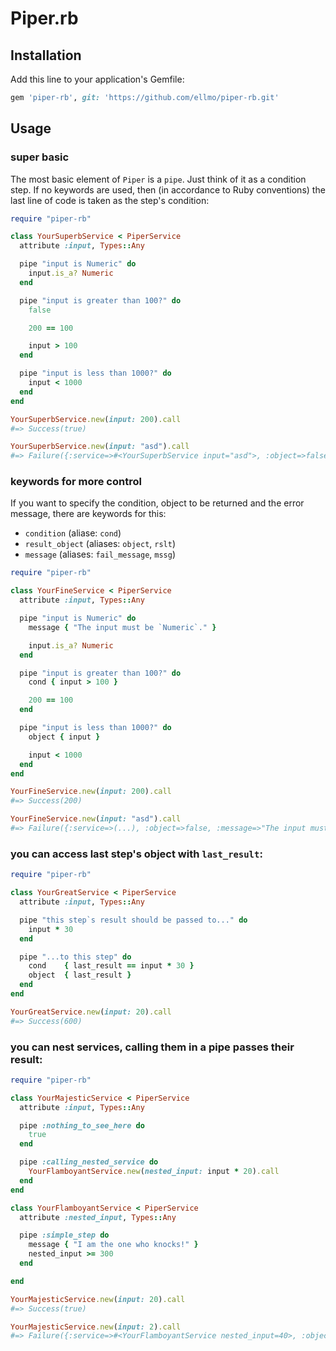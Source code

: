 # Piper.rb

## Installation

Add this line to your application's Gemfile:

```ruby
gem 'piper-rb', git: 'https://github.com/ellmo/piper-rb.git'
```

## Usage

### super basic

The most basic element of `Piper` is a `pipe`.
Just think of it as a condition step. If no keywords are used, then (in accordance to Ruby
conventions) the last line of code is taken as the step's condition:

```ruby
require "piper-rb"

class YourSuperbService < PiperService
  attribute :input, Types::Any

  pipe "input is Numeric" do
    input.is_a? Numeric
  end

  pipe "input is greater than 100?" do
    false

    200 == 100

    input > 100
  end

  pipe "input is less than 1000?" do
    input < 1000
  end
end

YourSuperbService.new(input: 200).call
#=> Success(true)

YourSuperbService.new(input: "asd").call
#=> Failure({:service=>#<YourSuperbService input="asd">, :object=>false, :message=>nil})

```

### keywords for more control

If you want to specify the condition, object to be returned and the error message, there are
keywords for this:

* `condition` (aliase: `cond`)
* `result_object` (aliases: `object`, `rslt`)
* `message` (aliases: `fail_message`, `mssg`)


```ruby
require "piper-rb"

class YourFineService < PiperService
  attribute :input, Types::Any

  pipe "input is Numeric" do
    message { "The input must be `Numeric`." }

    input.is_a? Numeric
  end

  pipe "input is greater than 100?" do
    cond { input > 100 }

    200 == 100
  end

  pipe "input is less than 1000?" do
    object { input }

    input < 1000
  end
end

YourFineService.new(input: 200).call
#=> Success(200)

YourFineService.new(input: "asd").call
#=> Failure({:service=>(...), :object=>false, :message=>"The input must be `Numeric`."})

```

### you can access last step's object with `last_result`:

```ruby
require "piper-rb"

class YourGreatService < PiperService
  attribute :input, Types::Any

  pipe "this step`s result should be passed to..." do
    input * 30
  end

  pipe "...to this step" do
    cond    { last_result == input * 30 }
    object  { last_result }
  end
end

YourGreatService.new(input: 20).call
#=> Success(600)
```

### you can nest services, calling them in a pipe passes their result:

```ruby
require "piper-rb"

class YourMajesticService < PiperService
  attribute :input, Types::Any

  pipe :nothing_to_see_here do
    true
  end

  pipe :calling_nested_service do
    YourFlamboyantService.new(nested_input: input * 20).call
  end
end

class YourFlamboyantService < PiperService
  attribute :nested_input, Types::Any

  pipe :simple_step do
    message { "I am the one who knocks!" }
    nested_input >= 300
  end

end

YourMajesticService.new(input: 20).call
#=> Success(true)

YourMajesticService.new(input: 2).call
#=> Failure({:service=>#<YourFlamboyantService nested_input=40>, :object=>false, :message=>"I am the one who knocks!"})
```
